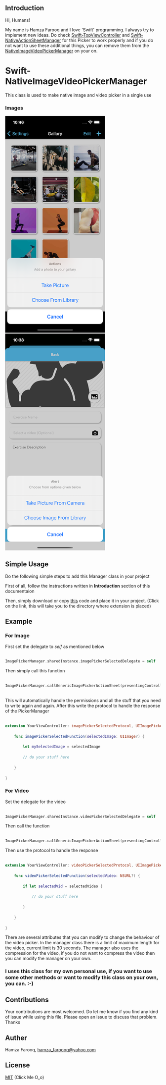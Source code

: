## Introduction

Hi, Humans!

My name is Hamza Farooq and I love 'Swift' programming. I always try to implement new ideas. Do check [Swift-TopViewController](https://github.com/hamza-faroooq/Swift-TopViewController) and [Swift-NativeActionSheetManager](https://github.com/hamza-faroooq/Swift-NativeActionSheetManager) for this Picker to work properly and if you do not want to use these additional things, you can remove them from the [NativeImageVideoPickerManager](https://github.com/hamza-faroooq/Swift-NativeImageVideoPickerManager/blob/main/ImagePickerManager.swift) on your on.

# Swift-NativeImageVideoPickerManager
This class is used to make native image and video picker in a single use

### Images
![](Screenshots/ImagePickerImage.png)
![](Screenshots/VideoPickerImage.png)

## Simple Usage

Do the following simple steps to add this Manager class in your project

First of all, follow the instructions written in **Introduction** section of this documentaion

Then, simply download or copy [this](https://github.com/hamza-faroooq/Swift-NativeImageVideoPickerManager/blob/main/ImagePickerManager.swift) code and place it in your project. (Click on the link, this will take you to the directory where extension is placed)

## Example

### For Image

First set the delegate to *self* as mentioned below

```swift

ImagePickerManager.sharedInstance.imagePickerSelectedDelegate = self

```

Then simply call this function

```swift

ImagePickerManager.callGenericImagePickerActionSheet(presentingController: self, title: "Actions", message: "Add a photo to your gallary", buttonTitlesArray: ["Take Picture", "Choose From Library"])
        
```

This will automatically handle the permissions and all the stuff that you need to write again and again. After this write the protocol to handle the response of the PickerManager

```swift

extension YourViewController: imagePickerSelectedProtocol, UIImagePickerControllerDelegate {
    
    func imagePickerSelectedFunction(selectedImage: UIImage?) {
        
        let mySelectedImage = selectedImage
        
        // do your stuff here
        
    }

}

```

### For Video

Set the delegate for the video

```swift

ImagePickerManager.sharedInstance.videoPickerSelectedDelegate = self

```

Then call the function

```swift

ImagePickerManager.callGenericImagePickerActionSheet(presentingController: self, title: ALERT, message: "Choose from options given below", buttonTitlesArray: ["Take Video From Camera", "Choose Video From Library"], isVideo: true)

```

Then use the protocol to handle the response

```swift

extension YourViewController: videoPickerSelectedProtocol, UIImagePickerControllerDelegate {
        
    func videoPickerSelectedFunction(selectedVideo: NSURL?) {
        
        if let selectedVid = selectedVideo {
            
            // do your stuff here

        }
        
    }
    
}

```

There are several attributes that you can modify to change the behaviour of the video picker. In the manager class there is a limit of maximum length for the video, current limit is 30 seconds. The manager also uses the compression for the video, if you do not want to compress the video then you can modify the manager on your own.

### I uses this class for my own personal use, if you want to use some other methods or want to modify this class on your own, you can. :-)

## Contributions

Your contributions are most welcomed. Do let me know if you find any kind of issue while using this file. Please open an issue to discuss that problem. Thanks

## Auther

Hamza Farooq, hamza_faroooq@yahoo.com

## License

[MIT](https://github.com/hamza-faroooq/Swift-NativeImageVideoPickerManager/blob/main/LICENSE) (Click Me O_o)

